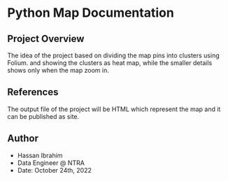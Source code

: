 # Python Map Documentation

## Project Overview
The idea of the project based on dividing the map pins into clusters using Folium. and showing the clusters as heat map, while the smaller details shows only when the map zoom in.

## References
The output file of the project will be HTML which represent the map and it can be published as site.
## Author
- Hassan Ibrahim
- Data Engineer @ NTRA
- Date: October 24th, 2022
